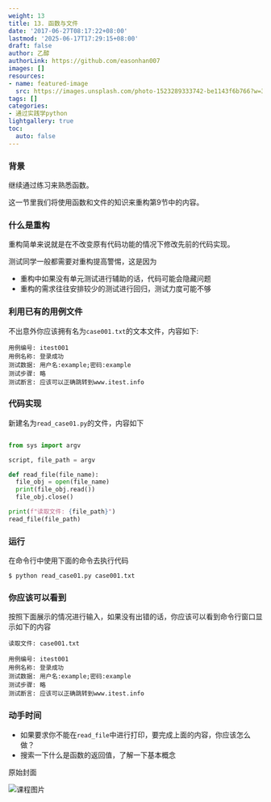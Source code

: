 ```yaml
---
weight: 13
title: 13. 函数与文件
date: '2017-06-27T08:17:22+08:00'
lastmod: '2025-06-17T17:29:15+08:00'
draft: false
author: 乙醇
authorLink: https://github.com/easonhan007
images: []
resources:
- name: featured-image
  src: https://images.unsplash.com/photo-1523289333742-be1143f6b766?w=300
tags: []
categories:
- 通过实践学python
lightgallery: true
toc:
  auto: false
---
```




### 背景

继续通过练习来熟悉函数。

这一节里我们将使用函数和文件的知识来重构第9节中的内容。


### 什么是重构

重构简单来说就是在不改变原有代码功能的情况下修改先前的代码实现。

测试同学一般都需要对重构提高警惕，这是因为

* 重构中如果没有单元测试进行辅助的话，代码可能会隐藏问题
* 重构的需求往往安排较少的测试进行回归，测试力度可能不够


### 利用已有的用例文件

不出意外你应该拥有名为```case001.txt```的文本文件，内容如下:

```
用例编号: itest001
用例名称: 登录成功
测试数据: 用户名:example;密码:example
测试步骤: 略
测试断言: 应该可以正确跳转到www.itest.info
```

### 代码实现

新建名为```read_case01.py```的文件，内容如下

```python

from sys import argv

script, file_path = argv

def read_file(file_name):
  file_obj = open(file_name)
  print(file_obj.read())
  file_obj.close()

print(f"读取文件: {file_path}")
read_file(file_path)

```

### 运行

在命令行中使用下面的命令去执行代码

```
$ python read_case01.py case001.txt

```

### 你应该可以看到

按照下面展示的情况进行输入，如果没有出错的话，你应该可以看到命令行窗口显示如下的内容

```
读取文件: case001.txt

用例编号: itest001
用例名称: 登录成功
测试数据: 用户名:example;密码:example
测试步骤: 略
测试断言: 应该可以正确跳转到www.itest.info
```

### 动手时间

* 如果要求你不能在```read_file```中进行打印，要完成上面的内容，你应该怎么做？
* 搜索一下什么是函数的返回值，了解一下基本概念




原始封面

![课程图片](https://images.unsplash.com/photo-1523289333742-be1143f6b766?w=300)

